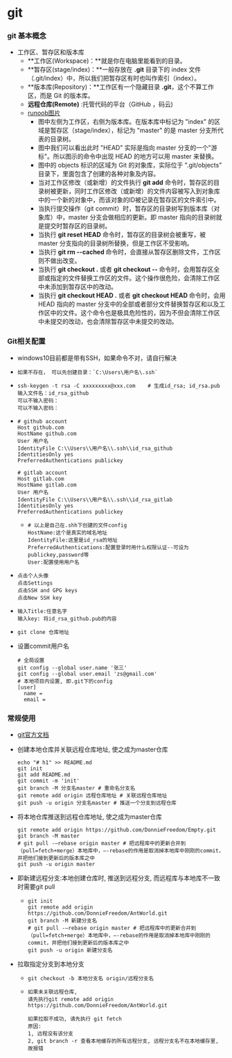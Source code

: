 # git

### git 基本概念

- 工作区、暂存区和版本库
  - **工作区(Workspace)：**就是你在电脑里能看到的目录。
  - **暂存区(stage/index)：**一般存放在 **.git** 目录下的 index 文件（.git/index）中，所以我们把暂存区有时也叫作索引（index）。
  - **版本库(Repository)：**工作区有一个隐藏目录 **.git**，这个不算工作区，而是 Git 的版本库。
  - **远程仓库(Remote)** :托管代码的平台（GitHub ，码云)
  - [runoob图片](https://www.runoob.com/wp-content/uploads/2015/02/1352126739_7909.jpg)
    - 图中左侧为工作区，右侧为版本库。在版本库中标记为 "index" 的区域是暂存区（stage/index），标记为 "master" 的是 master 分支所代表的目录树。
    - 图中我们可以看出此时 "HEAD" 实际是指向 master 分支的一个"游标"。所以图示的命令中出现 HEAD 的地方可以用 master 来替换。
    - 图中的 objects 标识的区域为 Git 的对象库，实际位于 ".git/objects" 目录下，里面包含了创建的各种对象及内容。
    - 当对工作区修改（或新增）的文件执行 **git add** 命令时，暂存区的目录树被更新，同时工作区修改（或新增）的文件内容被写入到对象库中的一个新的对象中，而该对象的ID被记录在暂存区的文件索引中。
    - 当执行提交操作（git commit）时，暂存区的目录树写到版本库（对象库）中，master 分支会做相应的更新。即 master 指向的目录树就是提交时暂存区的目录树。
    - 当执行 **git reset HEAD** 命令时，暂存区的目录树会被重写，被 master 分支指向的目录树所替换，但是工作区不受影响。
    - 当执行 **git rm --cached <file>** 命令时，会直接从暂存区删除文件，工作区则不做出改变。
    - 当执行 **git checkout .** 或者 **git checkout -- <file>** 命令时，会用暂存区全部或指定的文件替换工作区的文件。这个操作很危险，会清除工作区中未添加到暂存区中的改动。
    - 当执行 **git checkout HEAD .** 或者 **git checkout HEAD <file>** 命令时，会用 HEAD 指向的 master 分支中的全部或者部分文件替换暂存区和以及工作区中的文件。这个命令也是极具危险性的，因为不但会清除工作区中未提交的改动，也会清除暂存区中未提交的改动。

### Git相关配置

- windows10目前都是带有SSH，如果命令不对，请自行解决

- ```
  如果不存在， 可以先创建目录：`C:\Users\用户名\.ssh`
  ```

- ```
  ssh-keygen -t rsa -C xxxxxxxxx@xxx.com	# 生成id_rsa; id_rsa.pub
  输入文件名：id_rsa_github
  可以不输入密码：
  可以不输入密码：
  ```

- ```
  # github account
  Host github.com
  HostName github.com
  User 用户名
  IdentityFile C:\\Users\\用户名\\.ssh\\id_rsa_github
  IdentitiesOnly yes
  PreferredAuthentications publickey
  
  # gitlab account
  Host gitlab.com
  HostName gitlab.com
  User 用户名
  IdentityFile C:\\Users\\用户名\\.ssh\\id_rsa_gitlab
  IdentitiesOnly yes
  PreferredAuthentications publickey
  ```

  - ```
    # 以上是自己在.shh下创建的文件config
    HostName:这个是真实的域名地址
    IdentityFile:这里是id_rsa的地址
    PreferredAuthentications:配置登录时用什么权限认证--可设为publickey,password等
    User:配置使用用户名
    ```

- ```
  点击个人头像
  点击Settings
  点击SSH and GPG keys
  点击New SSH key
  ```

- ```
  输入Title:任意名字
  输入key: 将id_rsa_github.pub的内容
  ```

- ```
  git clone 仓库地址
  ```

- 设置commit用户名

  ```
  # 全局设置
  git config --global user.name '张三'
  git config --global user.email 'zs@gmail.com'
  # 本地项目内设置, 即.git下的config
  [user]
  	name = 
  	email = 
  ```

  

### 常规使用

- [git官方文档](https://git-scm.com/doc)

- 创建本地仓库并关联远程仓库地址, 使之成为master仓库

  ```
  echo "# h1" >> README.md
  git init
  git add README.md
  git commit -m 'init'
  git branch -M 分支名master # 重命名分支名
  git remote add origin 远程仓库地址 # 关联远程仓库地址 
  git push -u origin 分支名master # 推送一个分支到远程仓库
  ```

- 将本地仓库推送到远程仓库地址, 使之成为master仓库

  ```
  git remote add origin https://github.com/DonnieFreedom/Empty.git
  git branch -M master
  # git pull -–rebase origin master # 把远程库中的更新合并到（pull=fetch+merge）本地库中，–-rebase的作用是取消掉本地库中刚刚的commit，并把他们接到更新后的版本库之中
  git push -u origin master
  ```

  

- 即新建远程分支:本地创建仓库时, 推送到远程分支, 而远程库与本地库不一致时需要git pull

  - ```
    git init 
    git remote add origin https://github.com/DonnieFreedom/AntWorld.git
    git branch -M 新建分支名
    # git pull -–rebase origin master # 把远程库中的更新合并到（pull=fetch+merge）本地库中，–-rebase的作用是取消掉本地库中刚刚的commit，并把他们接到更新后的版本库之中
    git push -u origin 新建分支名
    ```
  
  

- 拉取指定分支到本地分支

  - ```
    git checkout -b 本地分支名 origin/远程分支名
    ```

  - ```
    如果未关联远程仓库, 
    请先执行git remote add origin https://github.com/DonnieFreedom/AntWorld.git
    
    如果拉取不成功, 请先执行 git fetch
    原因:
    1, 远程没有该分支
    2, git branch -r 查看本地缓存的所有远程分支, 远程分支名不在本地缓存里, 故报错
    ```
  
  

